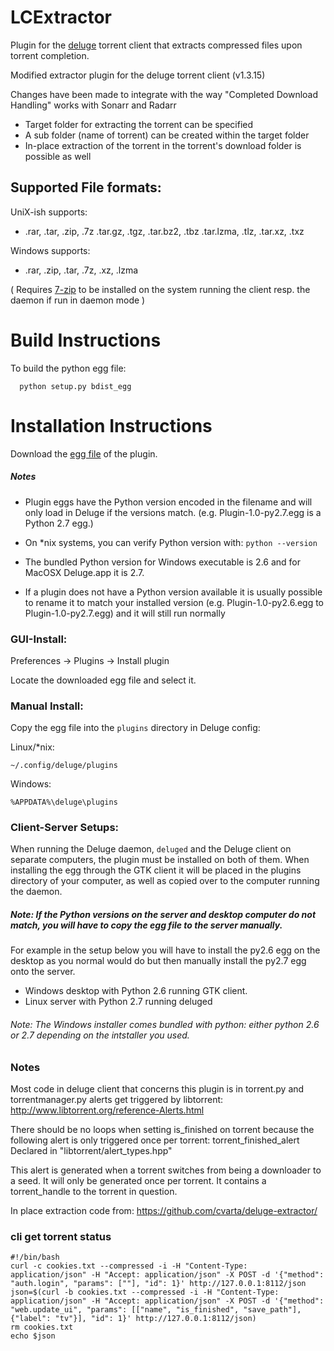 # LCExtractor
Plugin for the [deluge](http://deluge-torrent.org/) torrent client that extracts compressed files upon torrent completion.

Modified extractor plugin for the deluge torrent client (v1.3.15)

Changes have been made to integrate with the way "Completed Download Handling" works with Sonarr and Radarr

* Target folder for extracting the torrent can be specified
* A sub folder (name of torrent) can be created within the target folder
* In-place extraction of the torrent in the torrent's download folder is possible as well

## Supported File formats:

UniX-ish supports:
* .rar, .tar, .zip, .7z .tar.gz, .tgz, .tar.bz2, .tbz .tar.lzma, .tlz, .tar.xz, .txz

Windows supports:
* .rar, .zip, .tar, .7z, .xz, .lzma

( Requires [7-zip]( http://www.7-zip.org/) to be installed on the system running the client resp. the daemon if run in daemon mode )


# Build Instructions
To build the python egg file:
```
  python setup.py bdist_egg
```

# Installation Instructions

Download the [egg file](https://github.com/levic92/LCExtractor/releases/download/0.6.1/LCExtractor-0.6.1-py2.7.egg) of the plugin.

##### Notes
* Plugin eggs have the Python version encoded in the filename and will only load in Deluge if the versions match. (e.g. Plugin-1.0-py2.7.egg is a Python 2.7 egg.)

* On *nix systems, you can verify Python version with: ```python --version```

* The bundled Python version for Windows executable is 2.6 and for MacOSX Deluge.app it is 2.7.

* If a plugin does not have a Python version available it is usually possible to rename it to match your installed version (e.g. Plugin-1.0-py2.6.egg to Plugin-1.0-py2.7.egg) and it will still run normally

### GUI-Install:

Preferences -> Plugins -> Install plugin

Locate the downloaded egg file and select it.

### Manual Install:

Copy the egg file into the ```plugins``` directory in Deluge config:

Linux/*nix:

``` ~/.config/deluge/plugins ```

Windows:

``` %APPDATA%\deluge\plugins ```

### Client-Server Setups:

When running the Deluge daemon, ``` deluged ``` and the Deluge client on separate computers, the plugin must be installed on both of them. When installing the egg through the GTK client it will be placed in the plugins directory of your computer, as well as copied over to the computer running the daemon.

##### Note: If the Python versions on the server and desktop computer do not match, you will have to copy the egg file to the server manually.

For example in the setup below you will have to install the py2.6 egg on the desktop as you normal would do but then manually install the py2.7 egg onto the server.

* Windows desktop with Python 2.6 running GTK client.
* Linux server with Python 2.7 running deluged

###### Note: The Windows installer comes bundled with python: either python 2.6 or 2.7 depending on the intstaller you used.

### Notes
Most code in deluge client that concerns this plugin is in torrent.py and torrentmanager.py
alerts get triggered by libtorrent: http://www.libtorrent.org/reference-Alerts.html

There should be no loops when setting is_finished on torrent because the following alert is only triggered once per torrent:
torrent_finished_alert
Declared in "libtorrent/alert_types.hpp"

This alert is generated when a torrent switches from being a downloader to a seed. It will only be generated once per torrent. It contains a torrent_handle to the torrent in question.

In place extraction code from: https://github.com/cvarta/deluge-extractor/



### cli get torrent status
```
#!/bin/bash
curl -c cookies.txt --compressed -i -H "Content-Type: application/json" -H "Accept: application/json" -X POST -d '{"method": "auth.login", "params": [""], "id": 1}' http://127.0.0.1:8112/json
json=$(curl -b cookies.txt --compressed -i -H "Content-Type: application/json" -H "Accept: application/json" -X POST -d '{"method": "web.update_ui", "params": [["name", "is_finished", "save_path"], {"label": "tv"}], "id": 1}' http://127.0.0.1:8112/json)
rm cookies.txt
echo $json
```